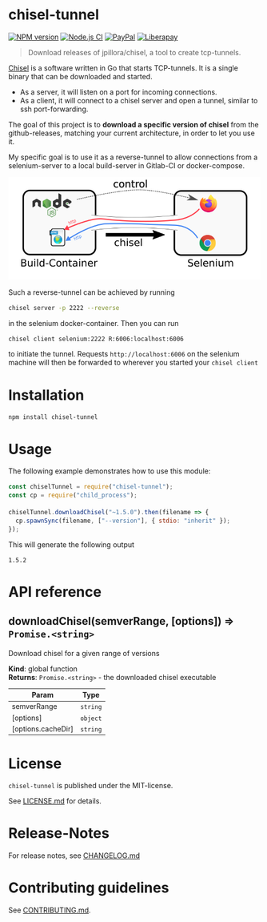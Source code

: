 # chisel-tunnel

[![NPM version](https://img.shields.io/npm/v/chisel-tunnel.svg)](https://npmjs.com/package/chisel-tunnel)
[![Node.js CI](https://github.com/nknapp/node-chisel-tunnel/workflows/Node.js%20CI/badge.svg)](https://github.com/nknapp/node-chisel-tunnel/actions?query=workflow%3A%22Node.js+CI%22)
[![PayPal](https://img.shields.io/badge/paypal-donate-yellow.svg)](https://www.paypal.com/cgi-bin/webscr?cmd=_s-xclick&hosted_button_id=GB656ZSAEQEXN&source=url)
[![Liberapay](https://img.shields.io/badge/liberapay-donate-yellow.svg)](https://liberapay.com/nils.knappmeier/donate)

> Download releases of jpillora/chisel, a tool to create tcp-tunnels.

[Chisel](https://github.com/jpillora/chisel) is a software written in
Go that starts TCP-tunnels. It is a single binary that can be
downloaded and started.

- As a server, it will listen on a port for incoming connections.
- As a client, it will connect to a chisel server and open a tunnel,
  similar to ssh port-forwarding.

The goal of this project is to **download a specific version of
chisel** from the github-releases, matching your current architecture,
in order to let you use it.

My specific goal is to use it as a reverse-tunnel to allow connections
from a selenium-server to a local build-server in Gitlab-CI or
docker-compose.

![](docs/reverse-tunnel.png)

Such a reverse-tunnel can be achieved by running

```bash
chisel server -p 2222 --reverse
```

in the selenium docker-container. Then you can run

```bash
chisel client selenium:2222 R:6006:localhost:6006
```

to initiate the tunnel. Requests `http://localhost:6006` on the
selenium machine will then be forwarded to wherever you started your
`chisel client`

# Installation

```
npm install chisel-tunnel
```

# Usage

The following example demonstrates how to use this module:

```js
const chiselTunnel = require("chisel-tunnel");
const cp = require("child_process");

chiselTunnel.downloadChisel("~1.5.0").then(filename => {
  cp.spawnSync(filename, ["--version"], { stdio: "inherit" });
});
```

This will generate the following output

```
1.5.2
```

# API reference

<a name="downloadChisel"></a>

## downloadChisel(semverRange, [options]) ⇒ <code>Promise.&lt;string&gt;</code>

Download chisel for a given range of versions

**Kind**: global function  
**Returns**: <code>Promise.&lt;string&gt;</code> - the downloaded
chisel executable

| Param              | Type                |
| ------------------ | ------------------- |
| semverRange        | <code>string</code> |
| [options]          | <code>object</code> |
| [options.cacheDir] | <code>string</code> |

# License

`chisel-tunnel` is published under the MIT-license.

See [LICENSE.md](LICENSE.md) for details.

# Release-Notes

For release notes, see [CHANGELOG.md](CHANGELOG.md)

# Contributing guidelines

See [CONTRIBUTING.md](CONTRIBUTING.md).
